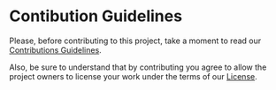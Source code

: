 # Contibution Guidelines

Please, before contributing to this project, take a moment to read our [Contributions Guidelines](https://gobstones.github.io/gobstones-guidelines/).

Also, be sure to understand that by contributing you agree to allow
the project owners to license your work under the terms of our
[License](https://gobstones.github.io/gobstones-guidelines/LICENSE/).
